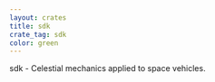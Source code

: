 ```yaml
---
layout: crates
title: sdk
crate_tag: sdk
color: green
---
```


sdk - Celestial mechanics applied to space vehicles.
